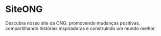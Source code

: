 # SiteONG
 Descubra nosso site da ONG: promovendo mudanças positivas, compartilhando histórias inspiradoras e construindo um mundo melhor.
